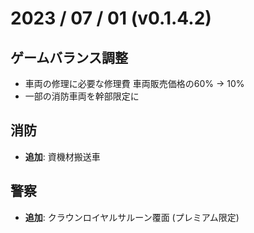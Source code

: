 # 2023 / 07 / 01 (v0.1.4.2)

## ゲームバランス調整
- 車両の修理に必要な修理費
    車両販売価格の60% -> 10%
- 一部の消防車両を幹部限定に

## 消防
- **追加**: 資機材搬送車

## 警察
- **追加**: クラウンロイヤルサルーン覆面 (プレミアム限定)
